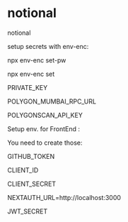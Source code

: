 # notional

notional

setup secrets with env-enc:

npx env-enc set-pw

npx env-enc set

PRIVATE_KEY

POLYGON_MUMBAI_RPC_URL

POLYGONSCAN_API_KEY

Setup env. for FrontEnd :

You need to create those:

GITHUB_TOKEN

CLIENT_ID

CLIENT_SECRET

NEXTAUTH_URL=http://localhost:3000

JWT_SECRET
